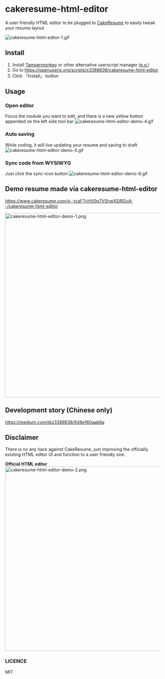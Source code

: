 # cakeresume-html-editor
A user friendly HTML editor to be plugged to [CakeResume](https://www.cakeresume.com) to easily tweak your resume layout  

![cakeresume-html-editor-1.gif](https://gist.githubusercontent.com/x3388638/82e341b43990c7851c9438dfdec43e3b/raw/133b1d431d3e784e2fcff081863ddbebc3f30759/cakeresume-html-editor-1.gif)

## Install
1. Install [Tampermonkey](https://chrome.google.com/webstore/detail/tampermonkey/dhdgffkkebhmkfjojejmpbldmpobfkfo?hl=zh-TW) or other alternative userscript manager ([e.g.](https://openuserjs.org/about/Userscript-Beginners-HOWTO#how-do-i-get-going-))
2. Go to https://openuserjs.org/scripts/x3388638/cakeresume-html-editor
3. Click 「Install」 button

## Usage
### Open editor
Focus the module you want to edit, and there is a new yellow button appended on the left side tool bar
![cakeresume-html-editor-demo-4.gif](https://gist.githubusercontent.com/x3388638/82e341b43990c7851c9438dfdec43e3b/raw/f534c676647f508af48c2d9ec01fa35781cc6c75/cakeresume-html-editor-demo-4.gif)

### Auto saving
While coding, it will live updating your resume and saving to draft
![cakeresume-html-editor-demo-5.gif](https://gist.githubusercontent.com/x3388638/82e341b43990c7851c9438dfdec43e3b/raw/098b18e9e8cb4e589b3636058eceec14e8c58599/cakeresume-html-editor-demo-5.gif)

### Sync code from WYSIWYG
Just click the sync-icon button
![cakeresume-html-editor-demo-6.gif](https://gist.githubusercontent.com/x3388638/82e341b43990c7851c9438dfdec43e3b/raw/782948a274ec68eac388104a072c334cabf2f3b1/cakeresume-html-editor-demo-6.gif)

## Demo resume made via cakeresume-html-editor
https://www.cakeresume.com/s--tcaFTvHV0p7VShwXSiRGcA--/cakeresume-html-editor  

<img src="https://gist.githubusercontent.com/x3388638/82e341b43990c7851c9438dfdec43e3b/raw/e4121ae03d2f85e2265c8ba6f91a97e2e672ff6c/cakeresume-html-editor-demo-1.png" alt="cakeresume-html-editor-demo-1.png" width="600" />

## Development story (Chinese only)
https://medium.com/@z3388638/648e160aab6a

## Disclaimer
There is no any hack against CakeResume, just improving the officially existing HTML editor UI and function to a user friendly one.

**Official HTML editor**  
<img src="https://gist.githubusercontent.com/x3388638/82e341b43990c7851c9438dfdec43e3b/raw/e0fbff94158ba51a7edd2766ca0ae952f50f95b4/cakeresume-html-editor-demo-2.png" alt="cakeresume-html-editor-demo-2.png" width="600" />

### LICENCE
MIT
